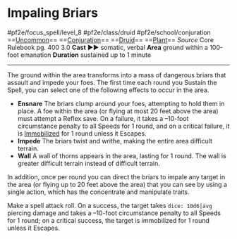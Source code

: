# Impaling Briars
#pf2e/focus_spell/level_8 #pf2e/class/druid #pf2e/school/conjuration 
==[Uncommon](../../../../../TTRPGShare-Pathfinder-2E-Vault/rules/traits/uncommon.md)== ==[Conjuration](../../../../../TTRPGShare-Pathfinder-2E-Vault/rules/traits/conjuration.md)== ==[Druid](../../../../../TTRPGShare-Pathfinder-2E-Vault/rules/traits/druid.md)== ==[Plant](../../../../../TTRPGShare-Pathfinder-2E-Vault/rules/traits/plant.md)==
*Source* Core Rulebook pg. 400 3.0
**Cast** ►► somatic, verbal
**Area** ground within a 100-foot emanation
**Duration** sustained up to 1 minute

---
The ground within the area transforms into a mass of dangerous briars that assault and impede your foes. The first time each round you Sustain the Spell, you can select one of the following effects to occur in the area.

- **Ensnare** The briars clump around your foes, attempting to hold them in place. A foe within the area (or flying at most 20 feet above the area) must attempt a Reflex save. On a failure, it takes a –10-foot circumstance penalty to all Speeds for 1 round, and on a critical failure, it is [Immobilized](../../../Conditions/Immobilized.md) for 1 round unless it Escapes.
- **Impede** The briars twist and writhe, making the entire area difficult terrain.
- **Wall** A wall of thorns appears in the area, lasting for 1 round. The wall is greater difficult terrain instead of difficult terrain.

In addition, once per round you can direct the briars to impale any target in the area (or flying up to 20 feet above the area) that you can see by using a single action, which has the concentrate and manipulate traits.

Make a spell attack roll. On a success, the target takes `dice: 10d6|avg` piercing damage and takes a –10-foot circumstance penalty to all Speeds for 1 round; on a critical success, the target is immobilized for 1 round unless it Escapes.